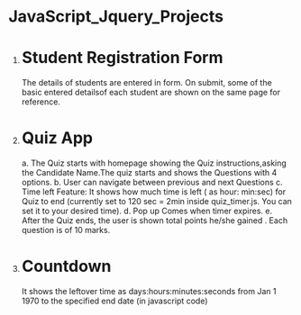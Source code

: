 # JavaScript_Jquery_Projects

1. # Student Registration Form
    The details of students are entered in form.
    On submit, some of the basic entered detailsof each student are shown on the same page for reference.
    
2. # Quiz App
    a. The Quiz starts with homepage showing the Quiz instructions,asking the Candidate Name.The quiz starts and shows the Questions with 4 options. 
    b. User can navigate between previous and next Questions
    c. Time left Feature: It shows how much time is left ( as hour: min:sec) for Quiz to end (currently set to 120 sec = 2min inside quiz_timer.js. You can set it to your desired time).
    d. Pop up Comes when timer expires.
    e. After the Quiz ends, the user is shown total points he/she gained . Each question is of 10 marks.
   
3. # Countdown 
    It shows the leftover time as days:hours:minutes:seconds from Jan 1 1970 to the specified end date (in javascript code)
